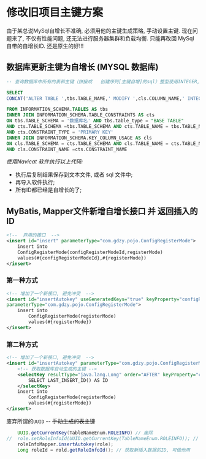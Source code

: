 # 修改旧项目主键方案
由于某总说MySql自增长不准确, 必须用他的主键生成策略, 手动设置主键. 现在问题来了, 不仅有性能问题, 还无法进行服务器集群和负载均衡. 只能再改回 MySql 自带的自增长ID. 还是原生的好!!!
## 数据库更新主键为自增长 (MYSQL 数据库)
```sql
-- 查询数据库中所有的表和主键（拼接成   创建序列[主键自增]的sql）整型使用INTEGER, 长整型使用BIGINT

SELECT  
CONCAT('ALTER TABLE ',tbs.TABLE_NAME,' MODIFY ',cls.COLUMN_NAME,' INTEGER AUTO_INCREMENT;')

FROM INFORMATION_SCHEMA.TABLES AS tbs
INNER JOIN INFORMATION_SCHEMA.TABLE_CONSTRAINTS AS cts
ON tbs.TABLE_SCHEMA = '数据库名' AND tbs.table_type = "BASE TABLE"
AND cts.TABLE_SCHEMA =tbs.TABLE_SCHEMA AND cts.TABLE_NAME = tbs.TABLE_NAME
AND cts.CONSTRAINT_TYPE = 'PRIMARY KEY'
INNER JOIN INFORMATION_SCHEMA.KEY_COLUMN_USAGE AS cls
ON cls.TABLE_SCHEMA = cts.TABLE_SCHEMA AND cls.TABLE_NAME = cts.TABLE_NAME
AND cls.CONSTRAINT_NAME =cts.CONSTRAINT_NAME
```
*使用Navicat 软件执行以上代码:*
* 执行后复制结果保存到文本文件, 或者 sql 文件中;
* 再导入软件执行;
* 所有ID都已经是自增长的了;
## MyBatis, Mapper文件新增自增长接口 并 返回插入的ID

```xml
<!--  弃用的接口  -->
<insert id="insert" parameterType="com.gdzy.pojo.ConfigRegisterMode">
    insert into
	ConfigRegisterMode(configRegisterModeId,registerMode)
	values(#{configRegisterModeId},#{registerMode})
</insert>
```
### 第一种方式
```xml
<!-- 增加了一个新接口, 避免冲突  -->
<insert id="insertAutokey" useGeneratedKeys="true" keyProperty="configRegisterModeId"
parameterType="com.gdzy.pojo.ConfigRegisterMode">
	insert into
		ConfigRegisterMode(registerMode)
		values(#{registerMode})
</insert>
```
### 第二种方式
```xml
<!-- 增加了一个新接口, 避免冲突  -->
<insert id="insertAutokey" parameterType="com.gdzy.pojo.ConfigRegisterMode">
    <!-- 获取数据库自动生成的主键 -->
	<selectKey resultType="java.lang.Long" order="AFTER" keyProperty="configRegisterModeId">
		SELECT LAST_INSERT_ID() AS ID
	</selectKey>
	insert into
		ConfigRegisterMode(registerMode)
		values(#{registerMode})
</insert>
```
废弃所谓的`UUID` -- ~~手动生成的表主键~~
```java
	UUID.getCurrentKey(TableNameEnum.ROLEINFO) // 废除
//	role.setRoleInfoId(UUID.getCurrentKey(TableNameEnum.ROLEINFO)); // 废除
	roleInfoMapper.insertAutokey(role);
	Long roleId = rold.getRoleInfoId(); // 获取新插入数据的ID, 可做他用
```

